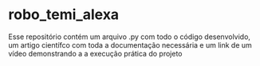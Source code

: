 # robo_temi_alexa
Esse repositório contém um arquivo .py com todo o código desenvolvido, um artigo científco com toda a documentação necessária e um link de um vídeo demonstrando a a execução prática do projeto
